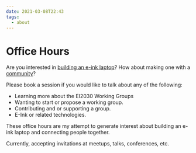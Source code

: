 ```yaml
---
date: 2021-03-08T22:43
tags:
  - about
---
```


# Office Hours


Are you interested in [building an e-ink laptop](https://alexsoto.dev/building-an-e-ink-laptop.html)? How about making one with a [community](https://forum.ei2030.org/t/about-ei2030-working-groups/132)?

Please book a session if you would like to talk about any of the following:
- Learning more about the EI2030 Working Groups
- Wanting to start or propose a working group.
- Contributing and or supporting a group.
- E-Ink or related technologies.

These office hours are my attempt to generate interest about building an e-ink laptop and connecting people together.

Currently, accepting invitations at meetups, talks, conferences, etc.

<!-- Calendly inline widget begin -->
<div class="calendly-inline-widget" data-url="https://calendly.com/rc-alex-s/open-office?hide_event_type_details=1" style="min-width:320px;height:700px;"></div>
<script type="text/javascript" src="https://assets.calendly.com/assets/external/widget.js" async></script>
<!-- Calendly inline widget end -->
